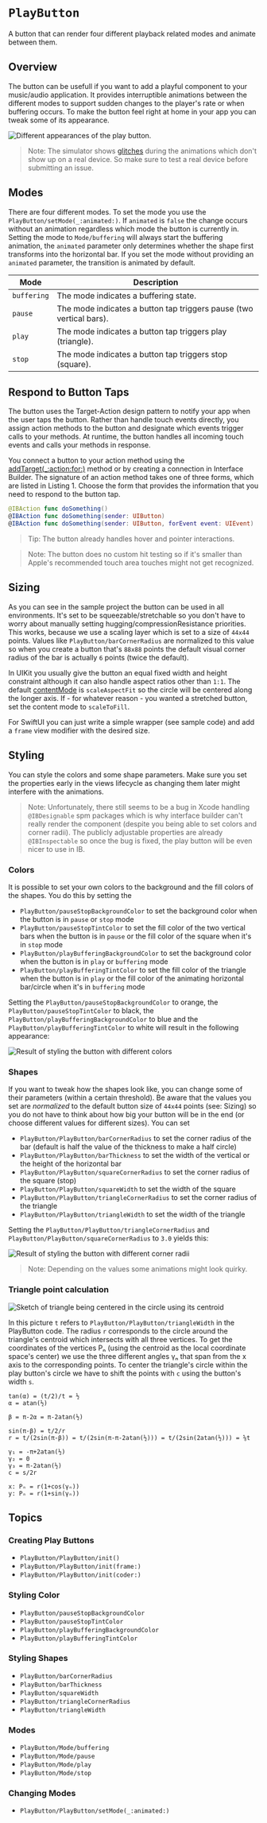 # ``PlayButton``

A button that can render four different playback related modes and animate between them.

## Overview

The button can be usefull if you want to add a playful component to your music/audio application. It provides interruptible animations between the different modes to support sudden changes to the player's rate or when buffering occurs. To make the button feel right at home in your app you can tweak some of its appearance. 

![Different appearances of the play button.](play-button-overview.png)

> Note: The simulator shows [glitches](https://stackoverflow.com/questions/65472584/calayer-path-animation-flickers-when-stopping-and-starting-again) during the animations which don't show up on a real device. So make sure to test a real device before submitting an issue. 

## Modes

There are four different modes. To set the mode you use the ``PlayButton/setMode(_:animated:)``. If `animated` is `false` the change occurs without an animation regardless which mode the button is currently in. Setting the mode to ``Mode/buffering`` will always start the buffering animation, the `animated` parameter only determines whether the shape first transforms into the horizontal bar. If you set the mode without providing an `animated` parameter, the transition is animated by default.  

| Mode         | Description                                                         |
| ------------ | ------------------------------------------------------------------- | 
| `buffering`  | The mode indicates a buffering state.                               |
| `pause`      | The mode indicates a button tap triggers pause (two vertical bars). |
| `play`       | The mode indicates a button tap triggers play (triangle).           |
| `stop`       | The mode indicates a button tap triggers stop (square).             |

## Respond to Button Taps

The button uses the Target-Action design pattern to notify your app when the user taps the button. Rather than handle touch events directly, you assign action methods to the button and designate which events trigger calls to your methods. At runtime, the button handles all incoming touch events and calls your methods in response.

You connect a button to your action method using the [addTarget(_:action:for:)](https://developer.apple.com/documentation/uikit/uicontrol/1618259-addtarget) method or by creating a connection in Interface Builder. The signature of an action method takes one of three forms, which are listed in Listing 1. Choose the form that provides the information that you need to respond to the button tap.

```swift
@IBAction func doSomething()
@IBAction func doSomething(sender: UIButton)
@IBAction func doSomething(sender: UIButton, forEvent event: UIEvent)
```

> Tip: The button already handles hover and pointer interactions.

> Note: The button does no custom hit testing so if it's smaller than Apple's recommended touch area touches might not get recognized.

## Sizing

As you can see in the sample project the button can be used in all environments. It's set to be squeezable/stretchable so you don't have to worry about manually setting hugging/compressionResistance priorities. This works, because we use a scaling layer which is set to a size of `44x44` points. Values like ``PlayButton/barCornerRadius`` are normalized to this value so when you create a button that's `88x88` points the default visual corner radius of the bar is actually `6` points (twice the default). 

In UIKit you usually give the button an equal fixed width and height constraint although it can also handle aspect ratios other than `1:1`. The default [contentMode](https://developer.apple.com/documentation/uikit/uiview/1622619-contentmode) is `scaleAspectFit` so the circle will be centered along the longer axis. If - for whatever reason - you wanted a stretched button, set the content mode to `scaleToFill`.

For SwiftUI you can just write a simple wrapper (see sample code) and add a `frame` view modifier with the desired size.

## Styling

You can style the colors and some shape parameters. Make sure you set the properties early in the views lifecycle as changing them later might interfere with the animations.

> Note: Unfortunately, there still seems to be a bug in Xcode handling `@IBDesignable` spm packages which is why interface builder can't really render the component (despite you being able to set colors and corner radii). The publicly adjustable properties are already `@IBInspectable` so once the bug is fixed, the play button will be even nicer to use in IB. 

### Colors

It is possible to set your own colors to the background and the fill colors of the shapes. You do this by setting the
- ``PlayButton/pauseStopBackgroundColor`` to set the background color when the button is in `pause` or `stop` mode
- ``PlayButton/pauseStopTintColor`` to set the fill color of the two vertical bars when the button is in `pause` or the fill color of the square when it's in `stop` mode
- ``PlayButton/playBufferingBackgroundColor`` to set the background color when the button is in `play` or `buffering` mode
- ``PlayButton/playBufferingTintColor`` to set the fill color of the triangle when the button is in `play` or the fill color of the animating horizontal bar/circle when it's in `buffering` mode

Setting the ``PlayButton/pauseStopBackgroundColor`` to orange, the ``PlayButton/pauseStopTintColor`` to black, the ``PlayButton/playBufferingBackgroundColor`` to blue and the ``PlayButton/playBufferingTintColor`` to white will result in the following appearance:

![Result of styling the button with different colors](color-styling.png)

### Shapes

If you want to tweak how the shapes look like, you can change some of their parameters (within a certain threshold). Be aware that the values you set are *normalized* to the default button size of `44x44` points (see: Sizing) so you do not have to think about how big your button will be in the end (or choose different values for different sizes). You can set
- ``PlayButton/PlayButton/barCornerRadius`` to set the corner radius of the bar (default is half the value of the thickness to make a half circle) 
- ``PlayButton/PlayButton/barThickness`` to set the width of the vertical or the height of the horizontal bar
- ``PlayButton/PlayButton/squareCornerRadius`` to set the corner radius of the square (stop)
- ``PlayButton/PlayButton/squareWidth`` to set the width of the square
- ``PlayButton/PlayButton/triangleCornerRadius`` to set the corner radius of the triangle
- ``PlayButton/PlayButton/triangleWidth`` to set the width of the triangle

Setting the ``PlayButton/PlayButton/triangleCornerRadius`` and ``PlayButton/PlayButton/squareCornerRadius`` to `3.0` yields this:

![Result of styling the button with different corner radii](shape-styling.png)

> Note: Depending on the values some animations might look quirky.

### Triangle point calculation

![Sketch of triangle being centered in the circle using its centroid](trigonometry.png)

In this picture `t` refers to ``PlayButton/PlayButton/triangleWidth`` in the PlayButton code. The radius `r` corresponds to the circle around the triangle's centroid which intersects with all three vertices. To get the coordinates of the vertices Pₙ (using the centroid as the local coordinate space's center) we use the three different angles γₙ that span from the x axis to the corresponding points. To center the triangle's circle within the play button's circle we have to shift the points with `c` using the button's width `s`.

```
tan(α) = (t/2)/t = ½
α = atan(½) 

β = π-2α = π-2atan(½) 

sin(π-β) = t/2/r 
r = t/(2sin(π-β)) = t/(2sin(π-π-2atan(½))) = t/(2sin(2atan(½))) = ⅝t  

γ₁ = -π+2atan(½)
γ₂ = 0
γ₃ = π-2atan(½)
c = s/2r

x: Pₙ = r(1+cos(γₙ))
y: Pₙ = r(1+sin(γₙ))
```

## Topics

### Creating Play Buttons
- ``PlayButton/PlayButton/init()``
- ``PlayButton/PlayButton/init(frame:)``
- ``PlayButton/PlayButton/init(coder:)``

### Styling Color

- ``PlayButton/pauseStopBackgroundColor`` 
- ``PlayButton/pauseStopTintColor`` 
- ``PlayButton/playBufferingBackgroundColor`` 
- ``PlayButton/playBufferingTintColor`` 

### Styling Shapes

- ``PlayButton/barCornerRadius`` 
- ``PlayButton/barThickness`` 
- ``PlayButton/squareWidth`` 
- ``PlayButton/triangleCornerRadius`` 
- ``PlayButton/triangleWidth`` 

### Modes
- ``PlayButton/Mode/buffering``
- ``PlayButton/Mode/pause``
- ``PlayButton/Mode/play``
- ``PlayButton/Mode/stop``

### Changing Modes

- ``PlayButton/PlayButton/setMode(_:animated:)``
